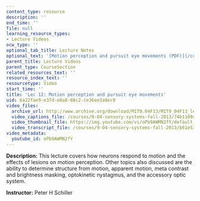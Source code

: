 ```yaml
---
content_type: resource
description: ''
end_time: ''
file: null
learning_resource_types:
- Lecture Videos
ocw_type: ''
optional_tab_title: Lecture Notes
optional_text: '[Motion perception and pursuit eye movements (PDF)](/courses/9-04-sensory-systems-fall-2013/resources/mit9_04f13_vis12)'
parent_title: Lecture Videos
parent_type: CourseSection
related_resources_text: ''
resource_index_text: ''
resourcetype: Video
start_time: ''
title: 'Lec 12: Motion perception and pursuit eye movements'
uid: 6a22fae9-e37d-e8a8-88c2-ce36ee3a8ec9
video_files:
  archive_url: http://www.archive.org/download/MIT9.04F13/MIT9_04F13_lec12_300k.mp4
  video_captions_file: /courses/9-04-sensory-systems-fall-2013/74b1109c2a1a545394465feb9513c4a9_oPb9AWMN2fY.vtt
  video_thumbnail_file: https://img.youtube.com/vi/oPb9AWMN2fY/default.jpg
  video_transcript_file: /courses/9-04-sensory-systems-fall-2013/b61e5301f0503cad7dc1e67d94454bbf_oPb9AWMN2fY.pdf
video_metadata:
  youtube_id: oPb9AWMN2fY
---
```


**Description:** This lecture covers how neurons respond to motion and the effects of lesions on motion perception. Other topics also discussed are the ability to determine structure from motion, apparent motion, meta contrast and brightness masking, optokinetic nystagmus, and the accessory optic system.

**Instructor:** Peter H Schiller

